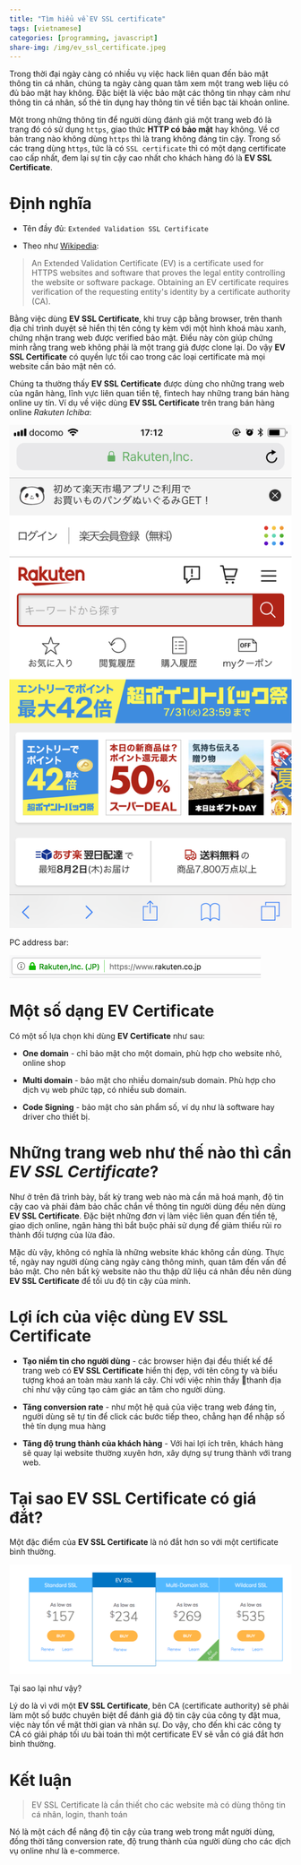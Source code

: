```yaml
---
title: "Tìm hiểu về EV SSL certificate"
tags: [vietnamese]
categories: [programming, javascript]
share-img: /img/ev_ssl_certificate.jpeg
---
```


Trong thời đại ngày càng có nhiều vụ việc hack liên quan đến bảo mật thông tin cá nhân, chúng ta ngày càng quan tâm xem một trang web liệu có đủ bảo mật hay không. Đặc biệt là việc bảo mật các thông tin nhạy cảm như thông tin cá nhân, số thẻ tín dụng hay thông tin về tiền bạc tài khoản online.

Một trong những thông tin để người dùng đánh giá một trang web đó là trang đó có sử dụng `https`, giao thức **HTTP có bảo mật** hay không. Về cơ bản trang nào không dùng `https` thì là trang không đáng tin cậy. Trong số các trang dùng `https`, tức là có `SSL certificate` thì có một dạng certificate cao cấp nhất, đem lại sự tin cậy cao nhất cho khách hàng đó là **EV SSL Certificate**.

<script async src="//pagead2.googlesyndication.com/pagead/js/adsbygoogle.js"></script>
<ins class="adsbygoogle"
     style="display:block; text-align:center;"
     data-ad-layout="in-article"
     data-ad-format="fluid"
     data-ad-client="ca-pub-2750437710821247"
     data-ad-slot="8905029259"></ins>
<script>
     (adsbygoogle = window.adsbygoogle || []).push({});
</script>

# Định nghĩa

* Tên đầy đủ: `Extended Validation SSL Certificate`

* Theo như [Wikipedia](https://en.wikipedia.org/wiki/Extended_Validation_Certificate):

> An Extended Validation Certificate (EV) is a certificate used for HTTPS websites and software that proves the legal entity controlling the website or software package. Obtaining an EV certificate requires verification of the requesting entity's identity by a certificate authority (CA).

Bằng việc dùng **EV SSL Certificate**, khi truy cập bằng browser, trên thanh địa chỉ trình duyệt sẽ hiển thị tên công ty kèm với một hình khoá màu xanh, chứng nhận trang web được verified bảo mật. Điều này còn giúp chứng minh rằng trang web không phải là một trang giả được clone lại. Do vậy **EV SSL Certificate** có quyền lực tối cao trong các loại certificate mà mọi website cần bảo mật nên có.

Chúng ta thường thấy **EV SSL Certificate** được dùng cho những trang web của ngân hàng, lĩnh vực liên quan tiền tệ, fintech hay những trang bán hàng online uy tín. Ví dụ về việc dùng **EV SSL Certificate** trên trang bán hàng online *Rakuten Ichiba*:

![](/img/rakuten_top_ev_certificate.png)

PC address bar:

![](/img/rakuten_top_ssl_certificate_pc.png)

# Một số dạng EV Certificate

Có một số lựa chọn khi dùng **EV Certificate** như sau:

* **One domain** - chỉ bảo mật cho một domain, phù hợp cho website nhỏ, online shop

* **Multi domain** - bảo mật cho nhiều domain/sub domain. Phù hợp cho dịch vụ web phức tạp, có nhiều sub domain.

* **Code Signing** - bảo mật cho sản phẩm số, ví dụ như là software hay driver cho thiết bị.

# Những trang web như thế nào thì cần *EV SSL Certificate*?

Như ở trên đã trình bày, bất kỳ trang web nào mà cần mã hoá mạnh, độ tin cậy cao và phải đảm bảo chắc chắn về thông tin người dùng đều nên dùng **EV SSL Certificate**. Đặc biệt những đơn vị làm việc liên quan đến tiền tệ, giao dịch online, ngân hàng thì bắt buộc phải sử dụng để giảm thiểu rủi ro thành đối tượng của lừa đảo.

Mặc dù vậy, không có nghĩa là những website khác không cần dùng. Thực tế, ngày nay người dùng càng ngày càng thông minh, quan tâm đến vấn đề bảo mật. Cho nên bất kỳ website nào thu thập dữ liệu cá nhân đều nên dùng **EV SSL Certificate** để tối ưu độ tin cậy của mình.

# Lợi ích của việc dùng EV SSL Certificate

* **Tạo niềm tin cho người dùng** - các browser hiện đại đều thiết kế để trang web có **EV SSL Certificate** hiển thị đẹp, với tên công ty và biểu tượng khoá an toàn màu xanh lá cây. Chỉ với việc nhìn thấy thanh địa chỉ như vậy cũng tạo cảm giác an tâm cho người dùng.

* **Tăng conversion rate** - như một hệ quả của việc trang web đáng tin, người dùng sẽ tự tin để click các bước tiếp theo, chẳng hạn để nhập số thẻ tín dụng mua hàng

* **Tăng độ trung thành của khách hàng** - Với hai lợi ích trên, khách hàng sẽ quay lại website thường xuyên hơn, xây dựng sự trung thành với trang web.

# Tại sao EV SSL Certificate có giá đắt?

Một đặc điểm của **EV SSL Certificate** là nó đắt hơn so với một certificate bình thường.

![](/img/sample_ev_ssl_price.png)

Tại sao lại như vậy?

Lý do là vì với một **EV SSL Certificate**, bên CA (certificate authority) sẽ phải làm một số bước chuyên biệt để đánh giá độ tin cậy của công ty đặt mua, việc này tốn về mặt thời gian và nhân sự. Do vậy, cho đến khi các công ty CA có giải pháp tối ưu bài toán thì một certificate EV sẽ vẫn có giá đắt hơn bình thường.

# Kết luận

> EV SSL Certificate là cần thiết cho các website mà có dùng thông tin cá nhân, login, thanh toán

Nó là một cách để nâng độ tin cậy của trang web trong mắt người dùng, đồng thời tăng conversion rate, độ trung thành của người dùng cho các dịch vụ online như là e-commerce.

<script async src="//pagead2.googlesyndication.com/pagead/js/adsbygoogle.js"></script>
<ins class="adsbygoogle"
     style="display:block; text-align:center;"
     data-ad-layout="in-article"
     data-ad-format="fluid"
     data-ad-client="ca-pub-2750437710821247"
     data-ad-slot="8905029259"></ins>
<script>
     (adsbygoogle = window.adsbygoogle || []).push({});
</script>